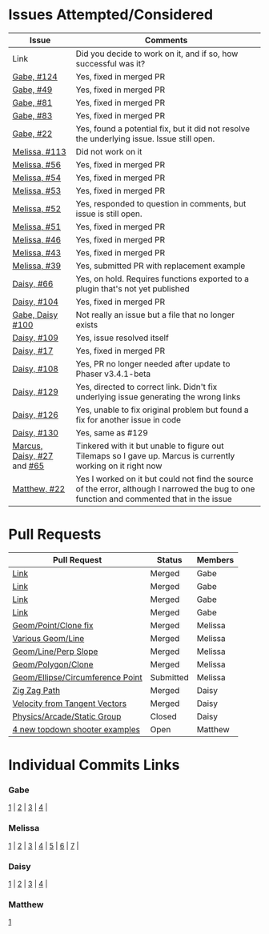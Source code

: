 # Issues Attempted/Considered

| Issue   | Comments |
|---------| ---------|
| Link 	  | Did you decide to work on it, and if so, how successful was it? |
| [Gabe, #124](https://github.com/photonstorm/phaser3-examples/issues/124) | Yes, fixed in merged PR |
| [Gabe, #49](https://github.com/photonstorm/phaser3-examples/issues/49) | Yes, fixed in merged PR |
| [Gabe, #81](https://github.com/photonstorm/phaser3-examples/issues/81) | Yes, fixed in merged PR |
| [Gabe, #83](https://github.com/photonstorm/phaser3-examples/issues/83) | Yes, fixed in merged PR |
| [Gabe, #22](https://github.com/photonstorm/phaser3-examples/issues/22) | Yes, found a potential fix, but it did not resolve the underlying issue. Issue still open. |
| [Melissa, #113](https://github.com/photonstorm/phaser3-examples/issues/113) | Did not work on it |
| [Melissa, #56](https://github.com/photonstorm/phaser3-examples/issues/56) | Yes, fixed in merged PR |
| [Melissa, #54](https://github.com/photonstorm/phaser3-examples/issues/54)| Yes, fixed in merged PR |
| [Melissa, #53](https://github.com/photonstorm/phaser3-examples/issues/53) | Yes, fixed in merged PR |
| [Melissa, #52](https://github.com/photonstorm/phaser3-examples/issues/52) | Yes, responded to question in comments, but issue is still open. |
| [Melissa, #51](https://github.com/photonstorm/phaser3-examples/issues/51) | Yes, fixed in merged PR |
| [Melissa, #46](https://github.com/photonstorm/phaser3-examples/issues/46) | Yes, fixed in merged PR |
| [Melissa, #43](https://github.com/photonstorm/phaser3-examples/issues/43) | Yes, fixed in merged PR |
| [Melissa, #39](https://github.com/photonstorm/phaser3-examples/issues/39) | Yes, submitted PR with replacement example |
| [Daisy, #66](https://github.com/photonstorm/phaser3-examples/issues/66) | Yes, on hold. Requires functions exported to a plugin that's not yet published |
| [Daisy, #104](https://github.com/photonstorm/phaser3-examples/issues/104) | Yes, fixed in merged PR |
| [Gabe, Daisy #100](https://github.com/photonstorm/phaser3-examples/issues/100) | Not really an issue but a file that no longer exists |
| [Daisy, #109](https://github.com/photonstorm/phaser3-examples/issues/109) | Yes, issue resolved itself |
| [Daisy, #17](https://github.com/photonstorm/phaser3-examples/issues/17) | Yes, fixed in merged PR |
| [Daisy, #108](https://github.com/photonstorm/phaser3-examples/issues/108) | Yes, PR no longer needed after update to Phaser v3.4.1-beta |
| [Daisy, #129](https://github.com/photonstorm/phaser3-examples/issues/129) | Yes, directed to correct link. Didn't fix underlying issue generating the wrong links |
| [Daisy, #126](https://github.com/photonstorm/phaser3-examples/issues/126) | Yes, unable to fix original problem but found a fix for another issue in code | 
| [Daisy, #130](https://github.com/photonstorm/phaser3-examples/issues/130) | Yes, same as #129 |
| [Marcus, Daisy, #27](https://github.com/photonstorm/phaser3-examples/issues/27) and [#65](https://github.com/photonstorm/phaser3-examples/issues/65)| Tinkered with it but unable to figure out Tilemaps so I gave up. Marcus is currently working on it right now | 
| [Matthew, #22](https://github.com/photonstorm/phaser3-examples/issues/22) | Yes I worked on it but could not find the source of the error, although I narrowed the bug to one function and commented that in the issue |


# Pull Requests

| Pull Request   | Status | Members |
| ---------------| -------| --------|
| [Link](https://github.com/photonstorm/phaser3-examples/pull/128) | Merged | Gabe |
| [Link](https://github.com/photonstorm/phaser3-examples/pull/106) | Merged | Gabe |
| [Link](https://github.com/photonstorm/phaser3-examples/pull/99) | Merged | Gabe |
| [Link](https://github.com/photonstorm/phaser3-examples/pull/98) | Merged | Gabe |
| [Geom/Point/Clone fix](https://github.com/photonstorm/phaser3-examples/pull/95) | Merged | Melissa |
| [Various Geom/Line](https://github.com/photonstorm/phaser3-examples/pull/105) | Merged | Melissa |
| [Geom/Line/Perp Slope](https://github.com/photonstorm/phaser3-examples/pull/114) | Merged | Melissa |
| [Geom/Polygon/Clone](https://github.com/photonstorm/phaser3-examples/pull/116) | Merged | Melissa |
| [Geom/Ellipse/Circumference Point](https://github.com/photonstorm/phaser3-examples/pull/138) | Submitted | Melissa |
| [Zig Zag Path](https://github.com/photonstorm/phaser3-examples/pull/107) | Merged | Daisy |
| [Velocity from Tangent Vectors](https://github.com/photonstorm/phaser3-examples/pull/115) | Merged | Daisy |
| [Physics/Arcade/Static Group](https://github.com/photonstorm/phaser3-examples/pull/117) | Closed | Daisy |
| [4 new topdown shooter examples](https://github.com/photonstorm/phaser3-examples/pull/140) | Open | Matthew |

# Individual Commits Links

### Gabe
[1](https://github.com/nyu-ossd-s18/phaser3-examples/commit/b784b674e4d1d962e614ec7a68aa44723e86882d) |
[2](https://github.com/nyu-ossd-s18/phaser3-examples/commit/926d2eae79bcced1f90bcd206ecbe07566f84e51) |
[3](https://github.com/nyu-ossd-s18/phaser3-examples/commit/26dcd0bacd938949f08aea81f033dd57cc53a4bb) |
[4](https://github.com/nyu-ossd-s18/phaser3-examples/commit/1237e2d3002c8c94b03731e9f746a5f4e6ea53f0) |

### Melissa
[1](https://github.com/nyu-ossd-s18/phaser3-examples/commit/180f1133916964a59cb42ea202ccc20cb6be8af8) |
[2](https://github.com/nyu-ossd-s18/phaser3-examples/commit/58fb4df1a26e926da16782331bdbdbac2042fbd5) |
[3](https://github.com/nyu-ossd-s18/phaser3-examples/commit/3236a2ac937f0e2ebf4880c61c4192cf853ea15e) |
[4](https://github.com/nyu-ossd-s18/phaser3-examples/commit/24355b200506fc607084034de81dc3893e351bac) |
[5](https://github.com/nyu-ossd-s18/phaser3-examples/commit/22aa4d8935824d42370f41a77ad5ed7e5d877441) |
[6](https://github.com/nyu-ossd-s18/phaser3-examples/commit/e96d17d5f3cbc078dec9f2d4e34b98535566ed24) |
[7](https://github.com/nyu-ossd-s18/phaser3-examples/commit/3dd3fa4561985f12e9c02c45af740a1404fcba35) |

### Daisy
[1](https://github.com/nyu-ossd-s18/phaser3-examples/commit/1a8eaaebc35812fa60904d3ae3c62d12da4002e4) | 
[2](https://github.com/nyu-ossd-s18/phaser3-examples/commit/9db27cb31d64ba3eda81e195ca294feaca007e07) |
[3](https://github.com/nyu-ossd-s18/phaser3-examples/commit/67deb77d1d9e274554fb06988d8ca6e54cfc1256) |
[4](https://github.com/nyu-ossd-s18/phaser3-examples/commit/b61ce6f97ac105541f31bfcad20df2cf95dd6af9) |

### Matthew
[1](https://github.com/nyu-ossd-s18/phaser3-examples/commit/1fb306b22d3c08c48e9d5d42143357147487aee6)

